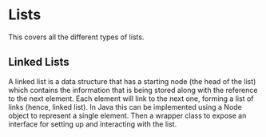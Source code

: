 # Lists

This covers all the different types of lists.

## Linked Lists

A linked list is a data structure that has a starting node (the head of the list) which contains the information that is being stored along with the reference to the next element. Each element will link to the next one, forming a list of links (hence, linked list). In Java this can be implemented using a Node object to represent a single element. Then a wrapper class to expose an interface for setting up and interacting with the list.